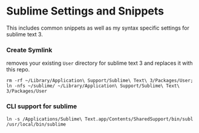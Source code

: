 # Sublime Settings and Snippets
This includes common snippets as well as my syntax specific settings for sublime text 3.


### Create Symlink
removes your existing `User` directory for sublime text 3 and replaces it with this repo.
```
rm -rf ~/Library/Application\ Support/Sublime\ Text\ 3/Packages/User; ln -nfs ~/sublime/ ~/Library/Application\ Support/Sublime\ Text\ 3/Packages/User
```

### CLI support for sublime
```
ln -s /Applications/Sublime\ Text.app/Contents/SharedSupport/bin/subl /usr/local/bin/sublime
```